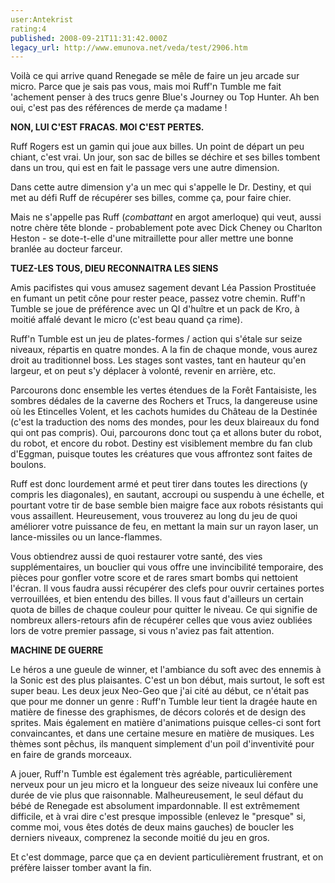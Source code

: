 ```yaml
---
user:Antekrist
rating:4
published: 2008-09-21T11:31:42.000Z
legacy_url: http://www.emunova.net/veda/test/2906.htm
---
```

Voilà ce qui arrive quand Renegade se mêle de faire un jeu arcade sur micro. Parce que je sais pas vous, mais moi Ruff'n Tumble me fait 'achement penser à des trucs genre Blue's Journey ou Top Hunter. Ah ben oui, c'est pas des références de merde ça madame !  

  

**NON, LUI C'EST FRACAS. MOI C'EST PERTES.**  

Ruff Rogers est un gamin qui joue aux billes. Un point de départ un peu chiant, c'est vrai. Un jour, son sac de billes se déchire et ses billes tombent dans un trou, qui est en fait le passage vers une autre dimension.  

Dans cette autre dimension y'a un mec qui s'appelle le Dr. Destiny, et qui met au défi Ruff de récupérer ses billes, comme ça, pour faire chier.  

Mais ne s'appelle pas Ruff (_combattant_ en argot amerloque) qui veut, aussi notre chère tête blonde - probablement pote avec Dick Cheney ou Charlton Heston - se dote-t-elle d'une mitraillette pour aller mettre une bonne branlée au docteur farceur.  

  

**TUEZ-LES TOUS, DIEU RECONNAITRA LES SIENS**  

Amis pacifistes qui vous amusez sagement devant Léa Passion Prostituée en fumant un petit cône pour rester peace, passez votre chemin. Ruff'n Tumble se joue de préférence avec un QI d'huître et un pack de Kro, à moitié affalé devant le micro (c'est beau quand ça rime).  

Ruff'n Tumble est un jeu de plates-formes / action qui s'étale sur seize niveaux, répartis en quatre mondes. A la fin de chaque monde, vous aurez droit au traditionnel boss. Les stages sont vastes, tant en hauteur qu'en largeur, et on peut s'y déplacer à volonté, revenir en arrière, etc.  

Parcourons donc ensemble les vertes étendues de la Forêt Fantaisiste, les sombres dédales de la caverne des Rochers et Trucs, la dangereuse usine où les Etincelles Volent, et les cachots humides du Château de la Destinée (c'est la traduction des noms des mondes, pour les deux blaireaux du fond qui ont pas compris). Oui, parcourons donc tout ça et allons buter du robot, du robot, et encore du robot. Destiny est visiblement membre du fan club d'Eggman, puisque toutes les créatures que vous affrontez sont faites de boulons.  

Ruff est donc lourdement armé et peut tirer dans toutes les directions (y compris les diagonales), en sautant, accroupi ou suspendu à une échelle, et pourtant votre tir de base semble bien maigre face aux robots résistants qui vous assaillent. Heureusement, vous trouverez au long du jeu de quoi améliorer votre puissance de feu, en mettant la main sur un rayon laser, un lance-missiles ou un lance-flammes.  

Vous obtiendrez aussi de quoi restaurer votre santé, des vies supplémentaires, un bouclier qui vous offre une invincibilité temporaire, des pièces pour gonfler votre score et de rares smart bombs qui nettoient l'écran. Il vous faudra aussi récupérer des clefs pour ouvrir certaines portes verrouillées, et bien entendu des billes. Il vous faut d'ailleurs un certain quota de billes de chaque couleur pour quitter le niveau. Ce qui signifie de nombreux allers-retours afin de récupérer celles que vous aviez oubliées lors de votre premier passage, si vous n'aviez pas fait attention.  

  

**MACHINE DE GUERRE**  

Le héros a une gueule de winner, et l'ambiance du soft avec des ennemis à la Sonic est des plus plaisantes. C'est un bon début, mais surtout, le soft est super beau. Les deux jeux Neo-Geo que j'ai cité au début, ce n'était pas que pour me donner un genre : Ruff'n Tumble leur tient la dragée haute en matière de finesse des graphismes, de décors colorés et de design des sprites. Mais également en matière d'animations puisque celles-ci sont fort convaincantes, et dans une certaine mesure en matière de musiques. Les thèmes sont pêchus, ils manquent simplement d'un poil d'inventivité pour en faire de grands morceaux.  

A jouer, Ruff'n Tumble est également très agréable, particulièrement nerveux pour un jeu micro et la longueur des seize niveaux lui confère une durée de vie plus que raisonnable. Malheureusement, le seul défaut du bébé de Renegade est absolument impardonnable. Il est extrêmement difficile, et à vrai dire c'est presque impossible (enlevez le "presque" si, comme moi, vous êtes dotés de deux mains gauches) de boucler les derniers niveaux, comprenez la seconde moitié du jeu en gros.  

  

Et c'est dommage, parce que ça en devient particulièrement frustrant, et on préfère laisser tomber avant la fin.